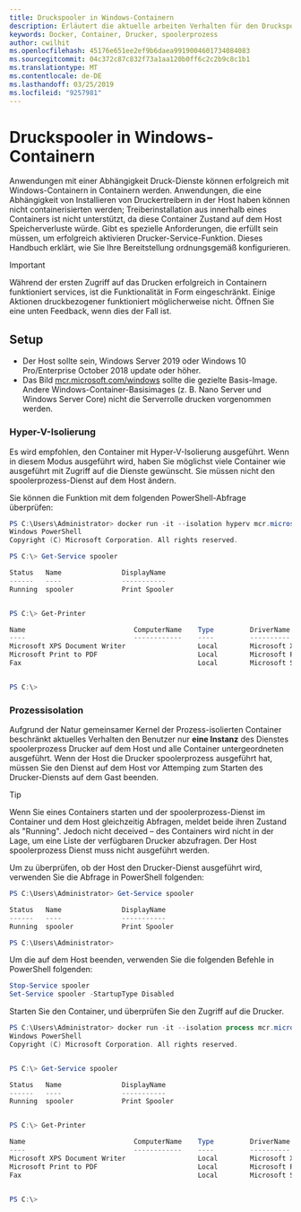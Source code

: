 ```yaml
---
title: Druckspooler in Windows-Containern
description: Erläutert die aktuelle arbeiten Verhalten für den Druckspooler-Dienst in Windows-Container
keywords: Docker, Container, Drucker, spoolerprozess
author: cwilhit
ms.openlocfilehash: 45176e651ee2ef9b6daea9919004601734084083
ms.sourcegitcommit: 04c372c87c832f73a1aa120b0ff6c2c2b9c8c1b1
ms.translationtype: MT
ms.contentlocale: de-DE
ms.lasthandoff: 03/25/2019
ms.locfileid: "9257981"
---
```

# <a name="print-spooler-in-windows-containers"></a>Druckspooler in Windows-Containern

Anwendungen mit einer Abhängigkeit Druck-Dienste können erfolgreich mit Windows-Containern in Containern werden. Anwendungen, die eine Abhängigkeit von Installieren von Druckertreibern in der Host haben können nicht containerisierten werden; Treiberinstallation aus innerhalb eines Containers ist nicht unterstützt, da diese Container Zustand auf dem Host Speicherverluste würde. Gibt es spezielle Anforderungen, die erfüllt sein müssen, um erfolgreich aktivieren Drucker-Service-Funktion. Dieses Handbuch erklärt, wie Sie Ihre Bereitstellung ordnungsgemäß konfigurieren.

> [!IMPORTANT]
> Während der ersten Zugriff auf das Drucken erfolgreich in Containern funktioniert services, ist die Funktionalität in Form eingeschränkt. Einige Aktionen druckbezogener funktioniert möglicherweise nicht. Öffnen Sie eine unten Feedback, wenn dies der Fall ist.

## <a name="setup"></a>Setup

* Der Host sollte sein, Windows Server 2019 oder Windows 10 Pro/Enterprise October 2018 update oder höher.
* Das Bild [mcr.microsoft.com/windows](https://hub.docker.com/_/microsoft-windowsfamily-windows) sollte die gezielte Basis-Image. Andere Windows-Container-Basisimages (z. B. Nano Server und Windows Server Core) nicht die Serverrolle drucken vorgenommen werden.

### <a name="hyper-v-isolation"></a>Hyper-V-Isolierung

Es wird empfohlen, den Container mit Hyper-V-Isolierung ausgeführt. Wenn in diesem Modus ausgeführt wird, haben Sie möglichst viele Container wie ausgeführt mit Zugriff auf die Dienste gewünscht. Sie müssen nicht den spoolerprozess-Dienst auf dem Host ändern.

Sie können die Funktion mit dem folgenden PowerShell-Abfrage überprüfen:

```PowerShell
PS C:\Users\Administrator> docker run -it --isolation hyperv mcr.microsoft.com/windows:1809 powershell.exe
Windows PowerShell
Copyright (C) Microsoft Corporation. All rights reserved.

PS C:\> Get-Service spooler

Status   Name               DisplayName
------   ----               -----------
Running  spooler            Print Spooler


PS C:\> Get-Printer

Name                           ComputerName    Type         DriverName                PortName        Shared   Published
----                           ------------    ----         ----------                --------        ------   --------
Microsoft XPS Document Writer                  Local        Microsoft XPS Document... PORTPROMPT:     False    False
Microsoft Print to PDF                         Local        Microsoft Print To PDF    PORTPROMPT:     False    False
Fax                                            Local        Microsoft Shared Fax D... SHRFAX:         False    False


PS C:\>
```

### <a name="process-isolation"></a>Prozessisolation

Aufgrund der Natur gemeinsamer Kernel der Prozess-isolierten Container beschränkt aktuelles Verhalten den Benutzer nur **eine Instanz** des Dienstes spoolerprozess Drucker auf dem Host und alle Container untergeordneten ausgeführt. Wenn der Host die Drucker spoolerprozess ausgeführt hat, müssen Sie den Dienst auf dem Host vor Attemping zum Starten des Drucker-Diensts auf dem Gast beenden.

> [!TIP]
> Wenn Sie eines Containers starten und der spoolerprozess-Dienst im Container und dem Host gleichzeitig Abfragen, meldet beide ihren Zustand als "Running". Jedoch nicht deceived – des Containers wird nicht in der Lage, um eine Liste der verfügbaren Drucker abzufragen. Der Host spoolerprozess Dienst muss nicht ausgeführt werden. 

Um zu überprüfen, ob der Host den Drucker-Dienst ausgeführt wird, verwenden Sie die Abfrage in PowerShell folgenden:

```PowerShell
PS C:\Users\Administrator> Get-Service spooler

Status   Name               DisplayName
------   ----               -----------
Running  spooler            Print Spooler

PS C:\Users\Administrator>
```

Um die auf dem Host beenden, verwenden Sie die folgenden Befehle in PowerShell folgenden:

```PowerShell
Stop-Service spooler
Set-Service spooler -StartupType Disabled
```

Starten Sie den Container, und überprüfen Sie den Zugriff auf die Drucker.

```PowerShell
PS C:\Users\Administrator> docker run -it --isolation process mcr.microsoft.com/windows:1809 powershell.exe
Windows PowerShell
Copyright (C) Microsoft Corporation. All rights reserved.


PS C:\> Get-Service spooler

Status   Name               DisplayName
------   ----               -----------
Running  spooler            Print Spooler


PS C:\> Get-Printer

Name                           ComputerName    Type         DriverName                PortName        Shared   Published
----                           ------------    ----         ----------                --------        ------   --------
Microsoft XPS Document Writer                  Local        Microsoft XPS Document... PORTPROMPT:     False    False
Microsoft Print to PDF                         Local        Microsoft Print To PDF    PORTPROMPT:     False    False
Fax                                            Local        Microsoft Shared Fax D... SHRFAX:         False    False


PS C:\>
```